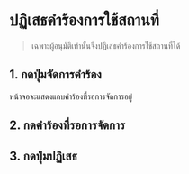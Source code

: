 # ปฏิเสธคำร้องการใช้สถานที่
> เฉพาะผู้อนุมัติเท่านั้นจึงปฏิเสธคำร้องการใช้สถานที่ได้
## 1. กดปุ่มจัดการคำร้อง
  หน้าจอจะแสดงแถบคำร้องที่รอการจัดการอยู่
## 2. กดคำร้องที่รอการจัดการ
## 3. กดปุ่มปฏิเสธ
